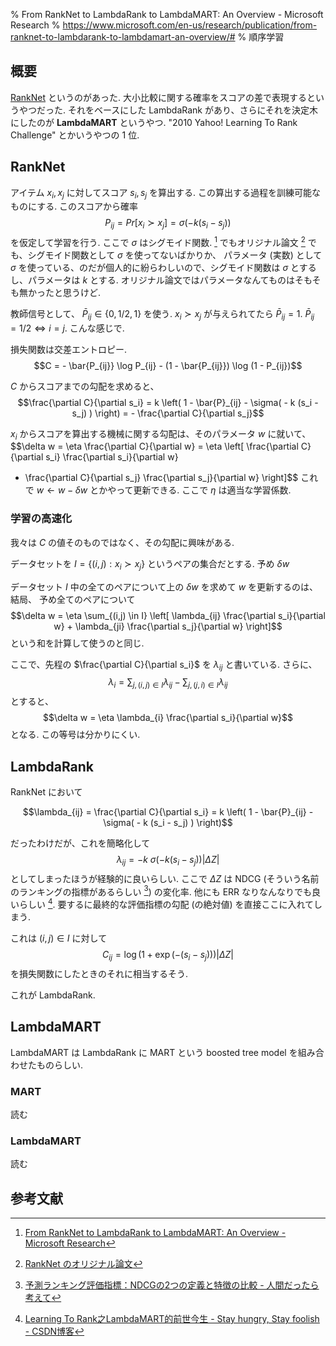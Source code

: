 % From RankNet to LambdaRank to LambdaMART: An Overview - Microsoft Research
% https://www.microsoft.com/en-us/research/publication/from-ranknet-to-lambdarank-to-lambdamart-an-overview/#
% 順序学習

## 概要

[RankNet](ranknet.html) というのがあった.
大小比較に関する確率をスコアの差で表現するというやつだった.
それをベースにした LambdaRank があり、さらにそれを決定木にしたのが **LambdaMART** というやつ.
"2010 Yahoo! Learning To Rank Challenge" とかいうやつの 1 位.

## RankNet

アイテム $x_i, x_j$ に対してスコア $s_i, s_j$ を算出する.
この算出する過程を訓練可能なものにする.
このスコアから確率
$$P_{ij} = Pr\left[x_i \succ x_j\right] = \sigma(-k (s_i - s_j))$$
を仮定して学習を行う.
ここで $\sigma$ はシグモイド関数.
[^1] でもオリジナル論文 [^3] でも、シグモイド関数として $\sigma$ を使ってないばかりか、
パラメータ (実数) として $\sigma$ を使っている、のだが個人的に紛らわしいので、シグモイド関数は $\sigma$ とするし、パラメータは $k$ とする.
オリジナル論文ではパラメータなんてものはそもそも無かったと思うけど.

教師信号として、
$\bar{P}_{ij} \in \{ 0, 1/2, 1\}$
を使う.
$x_i \succ x_j$ が与えられてたら
$\bar{P}_{ij} = 1$.
$\bar{P}_{ij} = 1/2 \iff i=j$.
こんな感じで.

損失関数は交差エントロピー.
$$C = - \bar{P_{ij}} \log P_{ij} - (1 - \bar{P_{ij}}) \log (1 - P_{ij})$$

$C$ からスコアまでの勾配を求めると、
$$\frac{\partial C}{\partial s_i}
= k \left( 1 - \bar{P}_{ij} - \sigma( - k (s_i - s_j) ) \right)
= - \frac{\partial C}{\partial s_j}$$

$x_i$ からスコアを算出する機械に関する勾配は、そのパラメータ $w$ に就いて、
$$\delta w
= \eta \frac{\partial C}{\partial w}
= \eta \left[
\frac{\partial C}{\partial s_i} \frac{\partial s_i}{\partial w}
+ \frac{\partial C}{\partial s_j} \frac{\partial s_j}{\partial w}
\right]$$
これで $w \leftarrow w - \delta w$ とかやって更新できる.
ここで $\eta$ は適当な学習係数.

### 学習の高速化

我々は $C$ の値そのものではなく、その勾配に興味がある.

データセットを $I = \{ (i,j) : x_i \succ x_j \}$ というペアの集合だとする.
予め
$\delta w$

データセット $I$ 中の全てのペアについて上の $\delta w$ を求めて $w$ を更新するのは、結局、
予め全てのペアについて
$$\delta w = \eta \sum_{(i,j) \in I}
\left[
\lambda_{ij} \frac{\partial s_i}{\partial w} + \lambda_{ji} \frac{\partial s_j}{\partial w}
\right]$$
という和を計算して使うのと同じ.

ここで、先程の $\frac{\partial C}{\partial s_i}$ を $\lambda_{ij}$ と書いている.
さらに、
$$\lambda_i = \sum_{j, (i,j) \in I} \lambda_{ij} - \sum_{j, (j,i) \in I} \lambda_{ij}$$
とすると、
$$\delta w = \eta \lambda_{i} \frac{\partial s_i}{\partial w}$$
となる.
この等号は分かりにくい.

## LambdaRank

RankNet において

$$\lambda_{ij}
= \frac{\partial C}{\partial s_i}
= k \left( 1 - \bar{P}_{ij} - \sigma( - k (s_i - s_j) ) \right)$$

だったわけだが、これを簡略化して
$$\lambda_{ij} = - k ~ \sigma( - k (s_i - s_j) ) |\Delta Z|$$
としてしまったほうが経験的に良いらしい.
ここで $\Delta Z$ は NDCG (そういう名前のランキングの指標があるらしい [^4]) の変化率.
他にも ERR なりなんなりでも良いらしい [^2].
要するに最終的な評価指標の勾配 (の絶対値) を直接ここに入れてしまう.

これは $(i, j) \in I$ に対して
$$C_{ij} = \log (1 + \exp( - (s_i - s_j) ) ) |\Delta Z|$$
を損失関数にしたときのそれに相当するそう.

これが LambdaRank.

## LambdaMART

LambdaMART は LambdaRank に MART という boosted tree model を組み合わせたものらしい.

### MART

読む

### LambdaMART

読む

## 参考文献

[^1]: [From RankNet to LambdaRank to LambdaMART: An Overview - Microsoft Research](https://www.microsoft.com/en-us/research/publication/from-ranknet-to-lambdarank-to-lambdamart-an-overview/#)
[^2]: [Learning To Rank之LambdaMART的前世今生 - Stay hungry, Stay foolish - CSDN博客](http://blog.csdn.net/huagong_adu/article/details/40710305)
[^3]: [RankNet のオリジナル論文](http://icml.cc/2015/wp-content/uploads/2015/06/icml_ranking.pdf)
[^4]: [予測ランキング評価指標：NDCGの2つの定義と特徴の比較 - 人間だったら考えて](http://szdr.hatenablog.com/entry/2017/02/24/235539)
